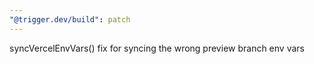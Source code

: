 ```yaml
---
"@trigger.dev/build": patch
---
```


syncVercelEnvVars() fix for syncing the wrong preview branch env vars
